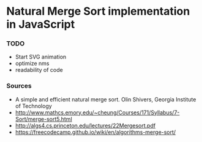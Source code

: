 # Natural Merge Sort implementation in JavaScript

### TODO
* Start SVG animation
* optimize nms
* readability of code


### Sources

* A simple and efficient natural merge sort. Olin Shivers, Georgia Institute of Technology
* http://www.mathcs.emory.edu/~cheung/Courses/171/Syllabus/7-Sort/merge-sort5.html
* http://algs4.cs.princeton.edu/lectures/22Mergesort.pdf
* https://freecodecamp.github.io/wiki/en/algorithms-merge-sort/
